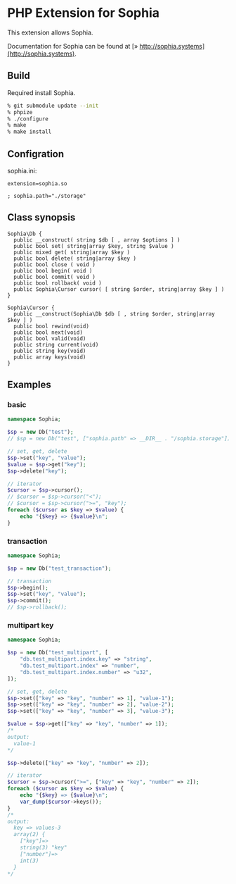# PHP Extension for Sophia

This extension allows Sophia.

Documentation for Sophia can be found at
[» http://sophia.systems](http://sophia.systems).

## Build

Required install Sophia.

``` bash
% git submodule update --init
% phpize
% ./configure
% make
% make install
```

## Configration

sophia.ini:

```
extension=sophia.so

; sophia.path="./storage"
```

## Class synopsis

```
Sophia\Db {
  public __construct( string $db [ , array $options ] )
  public bool set( string|array $key, string $value )
  public mixed get( string|array $key )
  public bool delete( string|array $key )
  public bool close ( void )
  public bool begin( void )
  public bool commit( void )
  public bool rollback( void )
  public Sophia\Cursor cursor( [ string $order, string|array $key ] )
}
```

```
Sophia\Cursor {
  public __construct(Sophia\Db $db [ , string $order, string|array $key ] )
  public bool rewind(void)
  public bool next(void)
  public bool valid(void)
  public string current(void)
  public string key(void)
  public array keys(void)
}
```

## Examples

### basic

```php
namespace Sophia;

$sp = new Db("test");
// $sp = new Db("test", ["sophia.path" => __DIR__ . "/sophia.storage"]);

// set, get, delete
$sp->set("key", "value");
$value = $sp->get("key");
$sp->delete("key");

// iterator
$cursor = $sp->cursor();
// $cursor = $sp->cursor("<");
// $cursor = $sp->cursor(">=", "key");
foreach ($cursor as $key => $value) {
    echo "{$key} => {$value}\n";
}
```

### transaction

```php
namespace Sophia;

$sp = new Db("test_transaction");

// transaction
$sp->begin();
$sp->set("key", "value");
$sp->commit();
// $sp->rollback();
```

### multipart key

```php
namespace Sophia;

$sp = new Db("test_multipart", [
    "db.test_multipart.index.key" => "string",
    "db.test_multipart.index" => "number",
    "db.test_multipart.index.number" => "u32",
]);

// set, get, delete
$sp->set(["key" => "key", "number" => 1], "value-1");
$sp->set(["key" => "key", "number" => 2], "value-2");
$sp->set(["key" => "key", "number" => 3], "value-3");

$value = $sp->get(["key" => "key", "number" => 1]);
/*
output:
  value-1
*/

$sp->delete(["key" => "key", "number" => 2]);

// iterator
$cursor = $sp->cursor(">=", ["key" => "key", "number" => 2]);
foreach ($cursor as $key => $value) {
    echo "{$key} => {$value}\n";
    var_dump($cursor->keys());
}
/*
output:
  key => values-3
  array(2) {
    ["key"]=>
    string(3) "key"
    ["number"]=>
    int(3)
  }
*/
```
